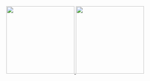 <div>
<a href="https://github.com/ricardonunes-la">
<img height="180em"src=https://github-readme-stats.vercel.app/api?username=ricardonunes-la&show_icons=true&theme=transparent />
<img height="180em" src=https://github-readme-stats.vercel.app/api/top-langs/?username=ricardonunes-la&layout=donut-vertical&show_icons=true&theme=transparent)](https://github.com/ricardonunes-la/github-readme-stats />
</div>
